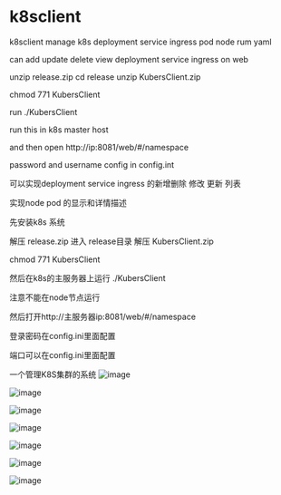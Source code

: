 # k8sclient
k8sclient manage k8s deployment service ingress pod node rum yaml

can add update delete view deployment service ingress  on web 

unzip release.zip cd release unzip KubersClient.zip

chmod 771 KubersClient 

run ./KubersClient 

run this in k8s master host  

and then open  http://ip:8081/web/#/namespace

password and username config in config.int


可以实现deployment service ingress 的新增删除 修改 更新 列表

实现node pod 的显示和详情描述

先安装k8s 系统

解压 release.zip 进入 release目录 解压 KubersClient.zip

chmod 771 KubersClient 

然后在k8s的主服务器上运行 ./KubersClient   

注意不能在node节点运行

然后打开http://主服务器ip:8081/web/#/namespace

登录密码在config.ini里面配置

端口可以在config.ini里面配置


一个管理K8S集群的系统
![image](https://github.com/zzxap/k8sclient/blob/master/png/11.PNG)

![image](https://github.com/zzxap/k8sclient/blob/master/png/12.PNG)

![image](https://github.com/zzxap/k8sclient/blob/master/png/10.PNG)

![image](https://github.com/zzxap/k8sclient/blob/master/png/9.PNG)

![image](https://github.com/zzxap/k8sclient/blob/master/png/9.PNG)

![image](https://github.com/zzxap/k8sclient/blob/master/png/7.PNG)

![image](https://github.com/zzxap/TraefikUI/blob/master/images/wechat.jpg)

